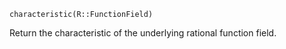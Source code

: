 ```
characteristic(R::FunctionField)
```

Return the characteristic of the underlying rational function field.

